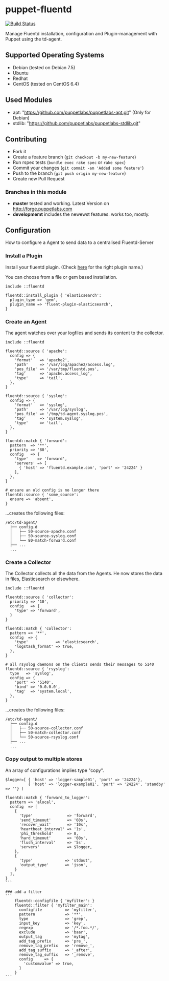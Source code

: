 puppet-fluentd
==============

[![Build Status](https://travis-ci.org/mmz-srf/puppet-fluentd.png?branch=master)](https://travis-ci.org/mmz-srf/puppet-fluentd)

Manage Fluentd installation, configuration and Plugin-management with Puppet using the td-agent. 

## Supported Operating Systems

- Debian (tested on Debian 7.5) 
- Ubuntu 
- Redhat 
- CentOS (tested on CentOS 6.4)

## Used Modules 

- apt: "https://github.com/puppetlabs/puppetlabs-apt.git" (Only for Debian)
- stdlib: "https://github.com/puppetlabs/puppetlabs-stdlib.git"

## Contributing

- Fork it
- Create a feature branch (`git checkout -b my-new-feature`)
- Run rspec tests (`bundle exec rake spec` or `rake spec`)
- Commit your changes (`git commit -am 'Added some feature'`)
- Push to the branch (`git push origin my-new-feature`)
- Create new Pull Request

### Branches in this module
- **master** tested and working. Latest Version on http://forge.puppetlabs.com
- **developmemt** includes the newewst features. works too, mostly. 

## Configuration

How to configure a Agent to send data to a centralised Fluentd-Server

### Install a Plugin

Install your fluentd plugin. (Check [here](http://fluentd.org/plugin/) for the
right plugin name.)

You can choose from a file or gem based installation.

```
include ::fluentd

fluentd::install_plugin { 'elasticsearch':
  plugin_type => 'gem',
  plugin_name => 'fluent-plugin-elasticsearch',
}
```

### Create an Agent

The agent watches over your logfiles and sends its content to the collector.

```
include ::fluentd

fluentd::source { 'apache':
  config => {
    'format'   => 'apache2',
    'path'     => '/var/log/apache2/access.log',
    'pos_file' => '/var/tmp/fluentd.pos',
    'tag'      => 'apache.access_log',
    'type'     => 'tail',
  },
}

fluentd::source { 'syslog':
  config => {
    'format'   => 'syslog',
    'path'     => '/var/log/syslog',
    'pos_file' => '/tmp/td-agent.syslog.pos',
    'tag'      => 'system.syslog',
    'type'     => 'tail',
  },
}

fluentd::match { 'forward':
  pattern  => '**',
  priority => '80',
  config   => {
    'type'    => 'forward',
    'servers' => [
      { 'host' => 'fluentd.example.com', 'port' => '24224' }
    ],
  },
}

# ensure an old config is no longer there
fluentd::source { 'some_source':
  ensure => 'absent',
}
```

...creates the following files:

```
/etc/td-agent/
  ├── config.d
  │   ├── 50-source-apache.conf
  │   ├── 50-source-syslog.conf
  │   └── 80-match-forward.conf
  ├── ...
  ...
```

### Create a Collector

The Collector collects all the data from the Agents. He now stores the data in
files, Elasticsearch or elsewhere.

```
include ::fluentd

fluentd::source { 'collector':
  priority => '10',
  config   => {
    'type' => 'forward',
  }
}

fluentd::match { 'collector':
  pattern => '**',
  config  => {
    'type'            => 'elasticsearch',
    'logstash_format' => true,
  },
}

# all rsyslog daemons on the clients sends their messages to 5140
fluentd::source { 'rsyslog':
  type   => 'syslog',
  config => {
    'port' => '5140',
    'bind' => '0.0.0.0',
    'tag'  => 'system.local',
  },
}
```

...creates the following files:

```
/etc/td-agent/
  ├── config.d
  │   ├── 50-source-collector.conf
  │   ├── 50-match-collector.conf
  │   └── 50-source-rsyslog.conf
  ├── ...
  ...
```

### Copy output to multiple stores

An array of configurations implies type "copy".

````
$logger=[ { 'host' => 'logger-sample01', 'port' => '24224'},
          { 'host' => 'logger-example01', 'port' => '24224', 'standby' => ''} ]

fluentd::match { 'forward_to_logger':
  pattern => 'alocal',
  config  => [
    {
      'type'               => 'forward',
      'send_timeout'       => '60s',
      'recover_wait'       => '10s',
      'heartbeat_interval' => '1s',
      'phi_threshold'      => 8,
      'hard_timeout'       => '60s',
      'flush_interval'     => '5s',
      'servers'            => $logger,
    },
    {
      'type'              => 'stdout',
      'output_type'       => 'json',
    }
  ],
}
```

### add a filter
```
    fluentd::configfile { 'myfilter': }
    fluentd::filter { 'myfilter_main':
      configfile          => 'myfilter',
      pattern             => '**',
      type                => 'grep',
      input_key           => 'key',
      regexp              => '/*.foo.*/',
      exclude             => 'baar',
      output_tag          => 'mytag',
      add_tag_prefix      => 'pre_',
      remove_tag_prefix   => 'remove_',
      add_tag_suffix      => '_after',
      remove_tag_suffix   => '_remove',
      config     => {
        'customvalue' => true,
      }
    }
```
